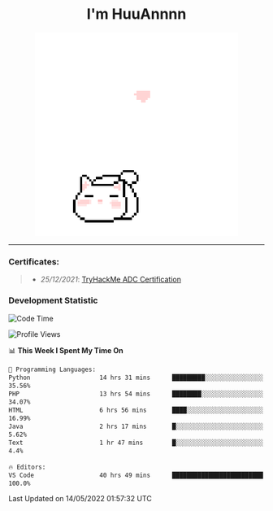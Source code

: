 <h1 align='center'>I'm HuuAnnnn</h1>
<p align="center">
 <img src="cat_intro.gif" />
</p>

___

### Certificates:
>- *25/12/2021*: [TryHackMe ADC Certification](https://tryhackme-certificates.s3-eu-west-1.amazonaws.com/THM-HKVVJOIWJA.png)


### Development Statistic

<!--START_SECTION:waka-->
![Code Time](http://img.shields.io/badge/Code%20Time-205%20hrs%2024%20mins-blue)

![Profile Views](http://img.shields.io/badge/Profile%20Views-5-blue)

📊 **This Week I Spent My Time On** 

```text
💬 Programming Languages: 
Python                   14 hrs 31 mins      █████████░░░░░░░░░░░░░░░░   35.56% 
PHP                      13 hrs 54 mins      ████████░░░░░░░░░░░░░░░░░   34.07% 
HTML                     6 hrs 56 mins       ████░░░░░░░░░░░░░░░░░░░░░   16.99% 
Java                     2 hrs 17 mins       █░░░░░░░░░░░░░░░░░░░░░░░░   5.62% 
Text                     1 hr 47 mins        █░░░░░░░░░░░░░░░░░░░░░░░░   4.4%

🔥 Editors: 
VS Code                  40 hrs 49 mins      █████████████████████████   100.0%

```


 Last Updated on 14/05/2022 01:57:32 UTC
<!--END_SECTION:waka-->
